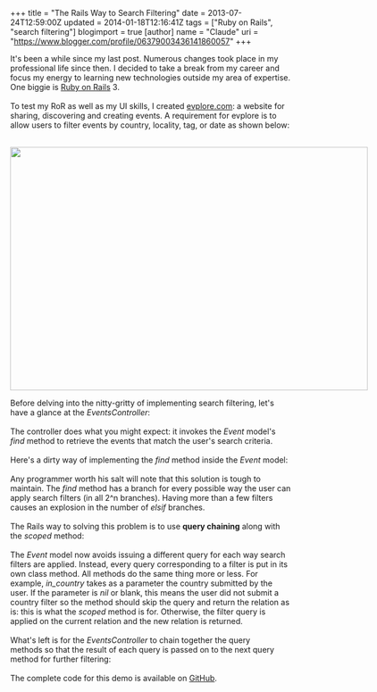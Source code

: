 +++
title = "The Rails Way to Search Filtering"
date = 2013-07-24T12:59:00Z
updated = 2014-01-18T12:16:41Z
tags = ["Ruby on Rails", "search filtering"]
blogimport = true 
[author]
	name = "Claude"
	uri = "https://www.blogger.com/profile/06379003436141860057"
+++

It's been a while since my last post. Numerous changes took place in my professional life since then. I decided to take a break from my career and focus my energy to learning new technologies outside my area of expertise. One biggie is <a href="http://rubyonrails.org/" rel="nofollow" target="_blank">Ruby on Rails</a>&nbsp;3.<br /><br />To test my RoR as well as my UI skills, I created&nbsp;<a href="http://www.evplore.com/" target="_blank">evplore.com</a>: a website for sharing, discovering and creating events. A requirement for evplore is to allow users to filter events by country, locality, tag, or date as shown below:<br /><br /><div class="separator" style="clear: both; text-align: center;"><a href="http://2.bp.blogspot.com/-W0wPU-qx8BQ/Ue6pRLSZDoI/AAAAAAAAAF8/hs7qO3SM1Ic/s1600/search-filters.png" imageanchor="1" style="clear: left; float: left; margin-bottom: 1em; margin-right: 1em;"><img border="0" src="http://2.bp.blogspot.com/-W0wPU-qx8BQ/Ue6pRLSZDoI/AAAAAAAAAF8/hs7qO3SM1Ic/s640/search-filters.png" height="436" width="640" /></a></div>Before delving into the nitty-gritty of implementing search filtering, let's have a glance at the <i>EventsController</i>:<br /><br /><script src="https://gist.github.com/claudemamo/6060780.js?file=events_controller.rb"></script>The controller&nbsp;does what you might expect: it invokes the <i>Event</i> model's <i>find</i> method to retrieve the events that match the user's search criteria.<br /><br />Here's a dirty way of implementing the <i>find</i> method inside the <i>Event</i>&nbsp;model:<br /><br /><script src="https://gist.github.com/claudemamo/6060780.js?file=event.rb"></script>Any programmer worth his salt will note that this solution is tough to maintain. The&nbsp;<i>find</i>&nbsp;method has a branch for every possible way the user can apply search filters&nbsp;(in all 2^n branches). Having more than a few filters causes an explosion in the number of&nbsp;<i>elsif</i>&nbsp;branches.<br /><br />The Rails way to solving this problem is to use <b>query chaining</b>&nbsp;along with the <i>scoped</i> method:<br /><br /><script src="https://gist.github.com/claudemamo/6060780.js?file=event(2).rb"></script>The <i>Event</i> model now avoids issuing a different query for each way search filters are applied. Instead, every query corresponding to a filter is put in its own class method. All methods do the same thing more or less. For example, <i>in_country</i> takes as a parameter the country submitted by the user. If the parameter is&nbsp;<i>nil</i>&nbsp;or blank, this means the user did not submit a country filter so the method should skip the query and return the relation as is: this is what the&nbsp;<i>scoped</i>&nbsp;method is for. Otherwise, the filter query is applied on the current relation and the new relation is returned.<br /><br />What's left is for the <i>EventsController </i>to chain together the query methods&nbsp;so that the result of each query is passed on to the next query method for further filtering:<br /><br /><script src="https://gist.github.com/claudemamo/6060780.js?file=events_controller(2).rb"></script>The complete code for this demo is available on <a href="https://github.com/claudemamo/search-filters" target="_blank">GitHub</a>.
